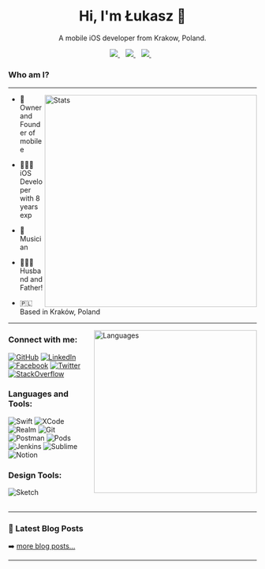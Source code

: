 <h1 align='center'>
	Hi, I'm Łukasz 👋
</h1>

<p align='center'>
  A mobile iOS developer from Krakow, Poland.
</p>

<div align='center'>
	<a href="https://stackoverflow.com/users/3840884" alt="Lukszar's StackOverflow Reputation">
		<img src="https://img.shields.io/stackexchange/stackoverflow/r/3840884?color=orange&label=reputation&logo=stackoverflow&style=for-the-badge&cacheSeconds=86400" />
	</a>&nbsp;&nbsp;
	<a href="https://mobilee.pl" alt="https://mobilee.pl">
		<img src="https://img.shields.io/website?label=mobilee.pl&color=0F8BDA&style=for-the-badge&url=https%3A%2F%2Fmobilee.pl" />
	</a>&nbsp;&nbsp;
	<a href="https://macuser.info" alt="Blog">
		<img src="https://img.shields.io/website?label=macuser.info&color=FF4C48&style=for-the-badge&url=https%3A%2F%2Fmacuser.info" />
	</a>&nbsp;&nbsp;
</div>

### Who am I? 
---
<img alt="Stats" align="right" src="https://github-readme-stats.vercel.app/api?username=lukszar&show_icons=true&count_private=true&theme=dark" width="430"/>

- 🏢 Owner and Founder of mobilee

- 👨🏻‍💻 iOS Developer with 8 years exp

- 🎹 Musician

- 👨‍👩‍👦 Husband and Father!

- 🇵🇱 Based in Kraków, Poland

---


<img alt="Languages" align="right" src="https://github-readme-stats.vercel.app/api/top-langs/?username=lukszar&theme=dark" width="330"/>


### Connect with me:

[<img alt="GitHub" src="https://img.shields.io/badge/GitHub-100000?style=for-the-badge&logo=github&logoColor=white" />][github]
[<img alt="LinkedIn" src="https://img.shields.io/badge/LinkedIn-0077B5?style=for-the-badge&logo=linkedin&logoColor=white" />][linkedin]
[<img alt="Facebook" src="https://img.shields.io/badge/Facebook-1877F2?style=for-the-badge&logo=facebook&logoColor=white" />][facebook]
[<img alt="Twitter" src="https://img.shields.io/badge/Twitter-1DA1F2?style=for-the-badge&logo=twitter&logoColor=white" />][twitter]
[<img alt="StackOverflow" src="https://img.shields.io/badge/Stack_Overflow-FE7A16?style=for-the-badge&logo=stack-overflow&logoColor=white" />][stackoverflow]
<br />

### Languages and Tools:

<div align='left'>
<img alt="Swift" src="https://img.shields.io/badge/Swift-FA7343?style=for-the-badge&logo=swift&logoColor=white" />
<img alt="XCode" src="https://img.shields.io/badge/Xcode-007ACC?style=for-the-badge&logo=Xcode&logoColor=white" />
<img alt="Realm" src="https://img.shields.io/badge/Realm-39477F?style=for-the-badge&logo=realm&logoColor=white" />
<img alt="Git" src="https://img.shields.io/badge/Git-F05032?style=for-the-badge&logo=git&logoColor=white" />
<img alt="Postman" src="https://img.shields.io/badge/Postman-FF6C37?style=for-the-badge&logo=Postman&logoColor=white" />
<img alt="Pods" src="https://img.shields.io/badge/cocoapods-FA2A02?style=for-the-badge&logo=cocoapods&logoColor=white" />
<img alt="Jenkins" src="https://img.shields.io/badge/Jenkins-D24939?style=for-the-badge&logo=Jenkins&logoColor=white" />
<img alt="Sublime" src="https://img.shields.io/badge/sublime_text-%23575757.svg?&style=for-the-badge&logo=sublime-text&logoColor=important" />
<img alt="Notion" src="https://img.shields.io/badge/Notion-000000?style=for-the-badge&logo=notion&logoColor=white" />
</div>

### Design Tools:

<img alt="Sketch" src="https://img.shields.io/badge/Sketch-F7B500?style=for-the-badge&logo=Sketch&logoColor=white" />

<br />
<br />

---

### 📕 Latest Blog Posts

<!-- BLOG-POST-LIST:START -->
<!-- BLOG-POST-LIST:END -->

➡️ [more blog posts...](https://macuser.info)

---

[stackoverflow]: https://stackoverflow.com/users/3840884
[facebook]: https://www.facebook.com/lukasz.szarkowicz/
[github]: https://github.com/lukszar
[blog]: https://macuser.info
[website]: https://mobilee.pl
[twitter]: https://twitter.com/lukszar
[linkedin]: https://www.linkedin.com/in/lukaszszarkowicz/